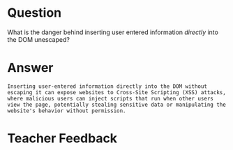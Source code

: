# Question

What is the danger behind inserting user entered information *directly* into the DOM unescaped?

# Answer
    Inserting user-entered information directly into the DOM without escaping it can expose websites to Cross-Site Scripting (XSS) attacks, where malicious users can inject scripts that run when other users view the page, potentially stealing sensitive data or manipulating the website's behavior without permission.

# Teacher Feedback